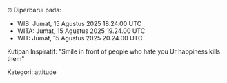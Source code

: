 ⏰ Diperbarui pada:
- WIB: Jumat, 15 Agustus 2025 18.24.00 UTC
- WITA: Jumat, 15 Agustus 2025 19.24.00 UTC
- WIT: Jumat, 15 Agustus 2025 20.24.00 UTC

Kutipan Inspiratif:
"Smile in front of people who hate you Ur happiness kills them"


Kategori: attitude

